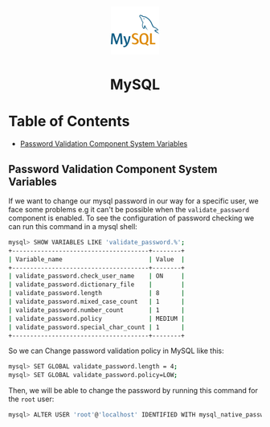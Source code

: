 <div align="center">
  <a href="https://www.mysql.com/">
    <img alt="mysql" src="../logos/mysql.png"/>
  </a>
  <h1>MySQL</h1>
</div>

# Table of Contents

- [Password Validation Component System Variables](#password-validation-component-system-variables)

## Password Validation Component System Variables

If we want to change our mysql password in our way for a specific user, we face some problems e.g it can't be possible when the `validate_password` component is enabled. To see the configuration of password checking we can run this command in a mysql shell:

```sh
mysql> SHOW VARIABLES LIKE 'validate_password.%';
+--------------------------------------+--------+
| Variable_name                        | Value  |
+--------------------------------------+--------+
| validate_password.check_user_name    | ON     |
| validate_password.dictionary_file    |        |
| validate_password.length             | 8      |
| validate_password.mixed_case_count   | 1      |
| validate_password.number_count       | 1      |
| validate_password.policy             | MEDIUM |
| validate_password.special_char_count | 1      |
+--------------------------------------+--------+
```

So we can Change password validation policy in MySQL like this:

```sh
mysql> SET GLOBAL validate_password.length = 4;
mysql> SET GLOBAL validate_password.policy=LOW;
```

Then, we will be able to change the password by running this command for the `root` user:

```sh
mysql> ALTER USER 'root'@'localhost' IDENTIFIED WITH mysql_native_password BY 'root';
```
